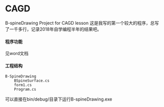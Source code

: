 # CAGD
B-spineDrawing Project for CAGD lesson
这是我写的第一个较大的程序，总写了一千多行，记录2018年自学编程半年的结果吧。

#### 程序功能
见word文档
#### 工程结构
	B-SpineDrawing
		BSpineSurface.cs
		form1.cs
		Program.cs

可以直接在bin/debug/目录下运行B-spineDrawing.exe
